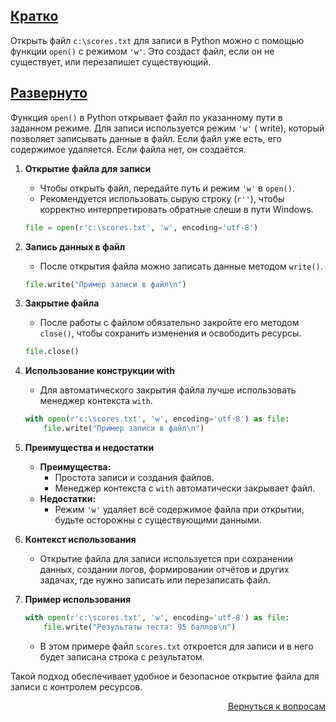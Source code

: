## <u>Кратко</u>

Открыть файл `c:\scores.txt` для записи в Python можно с помощью функции `open()` с режимом `'w'`. Это создаст файл,
если он не существует, или перезапишет существующий.

## <u>Развернуто</u>

Функция `open()` в Python открывает файл по указанному пути в заданном режиме. Для записи используется режим `'w'` (
write), который позволяет записывать данные в файл. Если файл уже есть, его содержимое удаляется. Если файла нет, он
создаётся.

1. **Открытие файла для записи**
    - Чтобы открыть файл, передайте путь и режим `'w'` в `open()`.
    - Рекомендуется использовать сырую строку (`r''`), чтобы корректно интерпретировать обратные слеши в пути Windows.
    ```python
    file = open(r'c:\scores.txt', 'w', encoding='utf-8')
    ```

2. **Запись данных в файл**
    - После открытия файла можно записать данные методом `write()`.
    ```python
    file.write("Пример записи в файл\n")
    ```

3. **Закрытие файла**
    - После работы с файлом обязательно закройте его методом `close()`, чтобы сохранить изменения и освободить ресурсы.
    ```python
    file.close()
    ```

4. **Использование конструкции with**
    - Для автоматического закрытия файла лучше использовать менеджер контекста `with`.
    ```python
    with open(r'c:\scores.txt', 'w', encoding='utf-8') as file:
        file.write("Пример записи в файл\n")
    ```

5. **Преимущества и недостатки**
    - **Преимущества:**
        - Простота записи и создания файлов.
        - Менеджер контекста с `with` автоматически закрывает файл.
    - **Недостатки:**
        - Режим `'w'` удаляет всё содержимое файла при открытии, будьте осторожны с существующими данными.

6. **Контекст использования**
    - Открытие файла для записи используется при сохранении данных, создании логов, формировании отчётов и других
      задачах, где нужно записать или перезаписать файл.

7. **Пример использования**
    ```python
    with open(r'c:\scores.txt', 'w', encoding='utf-8') as file:
        file.write("Результаты теста: 95 баллов\n")
    ```
    - В этом примере файл `scores.txt` откроется для записи и в него будет записана строка с результатом.

Такой подход обеспечивает удобное и безопасное открытие файла для записи с контролем ресурсов.

<div align="right">

[Вернуться к вопросам](../Вопросы.md)

</div>
